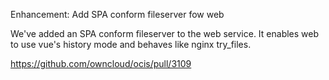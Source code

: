 Enhancement: Add SPA conform fileserver fow web

We've added an SPA conform fileserver to the web service.
It enables web to use vue's history mode and behaves like nginx try_files.

https://github.com/owncloud/ocis/pull/3109
